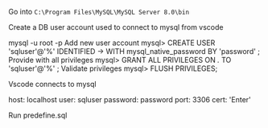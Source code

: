 Go into `C:\Program Files\MySQL\MySQL Server 8.0\bin`

Create a DB user account used to connect to mysql from vscode

mysql -u root -p
Add new user account
mysql> CREATE USER 'sqluser'@'%' IDENTIFIED 
 -> WITH mysql_native_password BY 'password' ; 
Provide with all privileges
mysql> GRANT ALL PRIVILEGES ON *.* TO 'sqluser'@'%' ;
Validate privileges
mysql> FLUSH PRIVILEGES;

Vscode connects to mysql

host: localhost
user: sqluser
password: password
port: 3306
cert: 'Enter'

Run predefine.sql